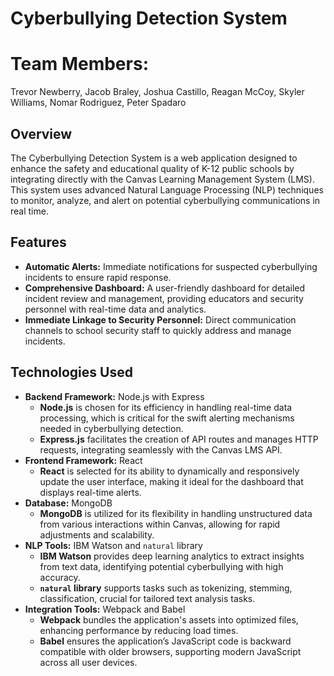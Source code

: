 # Cyberbullying Detection System

# Team Members: 
  Trevor Newberry, Jacob Braley, Joshua Castillo, Reagan McCoy, Skyler Williams, Nomar Rodriguez, Peter Spadaro

## Overview
The Cyberbullying Detection System is a web application designed to enhance the safety and educational quality of K-12 public schools by integrating directly with the Canvas Learning Management System (LMS). This system uses advanced Natural Language Processing (NLP) techniques to monitor, analyze, and alert on potential cyberbullying communications in real time.

## Features
- **Automatic Alerts:** Immediate notifications for suspected cyberbullying incidents to ensure rapid response.
- **Comprehensive Dashboard:** A user-friendly dashboard for detailed incident review and management, providing educators and security personnel with real-time data and analytics.
- **Immediate Linkage to Security Personnel:** Direct communication channels to school security staff to quickly address and manage incidents.

## Technologies Used
- **Backend Framework:** Node.js with Express
  - **Node.js** is chosen for its efficiency in handling real-time data processing, which is critical for the swift alerting mechanisms needed in cyberbullying detection.
  - **Express.js** facilitates the creation of API routes and manages HTTP requests, integrating seamlessly with the Canvas LMS API.
- **Frontend Framework:** React
  - **React** is selected for its ability to dynamically and responsively update the user interface, making it ideal for the dashboard that displays real-time alerts.
- **Database:** MongoDB
  - **MongoDB** is utilized for its flexibility in handling unstructured data from various interactions within Canvas, allowing for rapid adjustments and scalability.
- **NLP Tools:** IBM Watson and `natural` library
  - **IBM Watson** provides deep learning analytics to extract insights from text data, identifying potential cyberbullying with high accuracy.
  - **`natural` library** supports tasks such as tokenizing, stemming, classification, crucial for tailored text analysis tasks.
- **Integration Tools:** Webpack and Babel
  - **Webpack** bundles the application's assets into optimized files, enhancing performance by reducing load times.
  - **Babel** ensures the application’s JavaScript code is backward compatible with older browsers, supporting modern JavaScript across all user devices.




